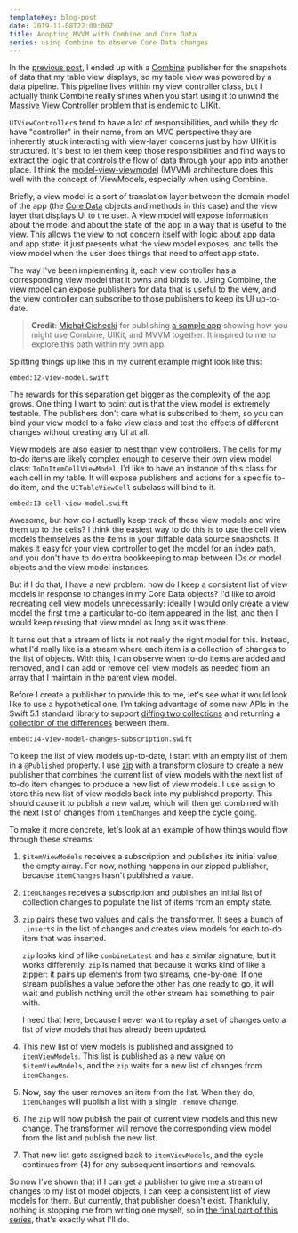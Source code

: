 ```yaml
---
templateKey: blog-post
date: 2019-11-08T22:00:00Z
title: Adopting MVVM with Combine and Core Data
series: using Combine to observe Core Data changes
---
```


In the [previous post](/observing-core-data-changes-with-combine/creating-pipelines/), I ended up with a [Combine][] publisher for the snapshots of data that my table view displays, so my table view was powered by a data pipeline.
This pipeline lives within my view controller class, but I actually think Combine really shines when you start using it to unwind the [Massive View Controller][] problem that is endemic to UIKit.

[combine]: https://developer.apple.com/documentation/combine
[core data]: https://developer.apple.com/documentation/coredata

<!--more-->

`UIViewController`s tend to have a lot of responsibilities, and while they do have "controller" in their name, from an MVC perspective they are inherently stuck interacting with view-layer concerns just by how UIKit is structured.
It's best to let them keep those responsibilities and find ways to extract the logic that controls the flow of data through your app into another place.
I think the [model-view-viewmodel][mvvm] (MVVM) architecture does this well with the concept of ViewModels, especially when using Combine.

[massive view controller]: http://khanlou.com/2015/12/massive-view-controller/
[mvvm]: https://en.wikipedia.org/wiki/Model–view–viewmodel

Briefly, a view model is a sort of translation layer between the domain model of the app (the [Core Data][] objects and methods in this case) and the view layer that displays UI to the user.
A view model will expose information about the model and about the state of the app in a way that is useful to the view.
This allows the view to not concern itself with logic about app data and app state: it just presents what the view model exposes, and tells the view model when the user does things that need to affect app state.

The way I've been implementing it, each view controller has a corresponding view model that it owns and binds to.
Using Combine, the view model can expose publishers for data that is useful to the view, and the view controller can subscribe to those publishers to keep its UI up-to-date.

> **Credit**: [Michał Cichecki][mcichecki] for publishing [a sample app][combine-mvvm-sample] showing how you might use Combine, UIKit, and MVVM together. It inspired to me to explore this path within my own app.

[mcichecki]: https://github.com/mcichecki
[combine-mvvm-sample]: https://github.com/mcichecki/Combine-MVVM

Splitting things up like this in my current example might look like this:

`embed:12-view-model.swift`

The rewards for this separation get bigger as the complexity of the app grows.
One thing I want to point out is that the view model is extremely testable.
The publishers don't care what is subscribed to them, so you can bind your view model to a fake view class and test the effects of different changes without creating any UI at all.

View models are also easier to nest than view controllers.
The cells for my to-do items are likely complex enough to deserve their own view model class: `ToDoItemCellViewModel`.
I'd like to have an instance of this class for each cell in my table.
It will expose publishers and actions for a specific to-do item, and the `UITableViewCell` subclass will bind to it.

`embed:13-cell-view-model.swift`

Awesome, but how do I actually keep track of these view models and wire them up to the cells?
I think the easiest way to do this is to use the cell view models themselves as the items in your diffable data source snapshots.
It makes it easy for your view controller to get the model for an index path, and you don't have to do extra bookkeeping to map between IDs or model objects and the view model instances.

But if I do that, I have a new problem: how do I keep a consistent list of view models in response to changes in my Core Data objects?
I'd like to avoid recreating cell view models unnecessarily: ideally I would only create a view model the first time a particular to-do item appeared in the list, and then I would keep reusing that view model as long as it was there.

It turns out that a stream of lists is not really the right model for this.
Instead, what I'd really like is a stream where each item is a collection of changes to the list of objects.
With this, I can observe when to-do items are added and removed, and I can add or remove cell view models as needed from an array that I maintain in the parent view model.

Before I create a publisher to provide this to me, let's see what it would look like to use a hypothetical one.
I'm taking advantage of some new APIs in the Swift 5.1 standard library to support [diffing two collections][difference-from] and returning a [collection of the differences][collectiondifference] between them.

[difference-from]: https://developer.apple.com/documentation/swift/bidirectionalcollection/3200721-difference
[collectiondifference]: https://developer.apple.com/documentation/swift/collectiondifference

`embed:14-view-model-changes-subscription.swift`

To keep the list of view models up-to-date, I start with an empty list of them in a `@Published` property.
I use [zip][] with a transform closure to create a new publisher that combines the current list of view models with the next list of to-do item changes to produce a new list of view models.
I use `assign` to store this new list of view models back into my published property.
This should cause it to publish a new value, which will then get combined with the next list of changes from `itemChanges` and keep the cycle going.

[zip]: https://developer.apple.com/documentation/combine/publisher/3333685-zip

To make it more concrete, let's look at an example of how things would flow through these streams:

1.  `$itemViewModels` receives a subscription and publishes its initial value, the empty array.
    For now, nothing happens in our zipped publisher, because `itemChanges` hasn't published a value.
2.  `itemChanges` receives a subscription and publishes an initial list of collection changes to populate the list of items from an empty state.
3.  `zip` pairs these two values and calls the transformer.
    It sees a bunch of `.insert`s in the list of changes and creates view models for each to-do item that was inserted.

    `zip` looks kind of like `combineLatest` and has a similar signature, but it works differently.
    `zip` is named that because it works kind of like a zipper: it pairs up elements from two streams, one-by-one.
    If one stream publishes a value before the other has one ready to go, it will wait and publish nothing until the other stream has something to pair with.

    I need that here, because I never want to replay a set of changes onto a list of view models that has already been updated.

4.  This new list of view models is published and assigned to `itemViewModels`.
    This list is published as a new value on `$itemViewModels`, and the `zip` waits for a new list of changes from `itemChanges`.

5.  Now, say the user removes an item from the list.
    When they do, `itemChanges` will publish a list with a single `.remove` change.

6.  The `zip` will now publish the pair of current view models and this new change.
    The transformer will remove the corresponding view model from the list and publish the new list.

7.  That new list gets assigned back to `itemViewModels`, and the cycle continues from (4) for any subsequent insertions and removals.

So now I've shown that if I can get a publisher to give me a stream of changes to my list of model objects, I can keep a consistent list of view models for them.
But currently, that publisher doesn't exist.
Thankfully, nothing is stopping me from writing one myself, so in [the final part of this series](/observing-core-data-changes-with-combine/custom-publisher/), that's exactly what I'll do.
